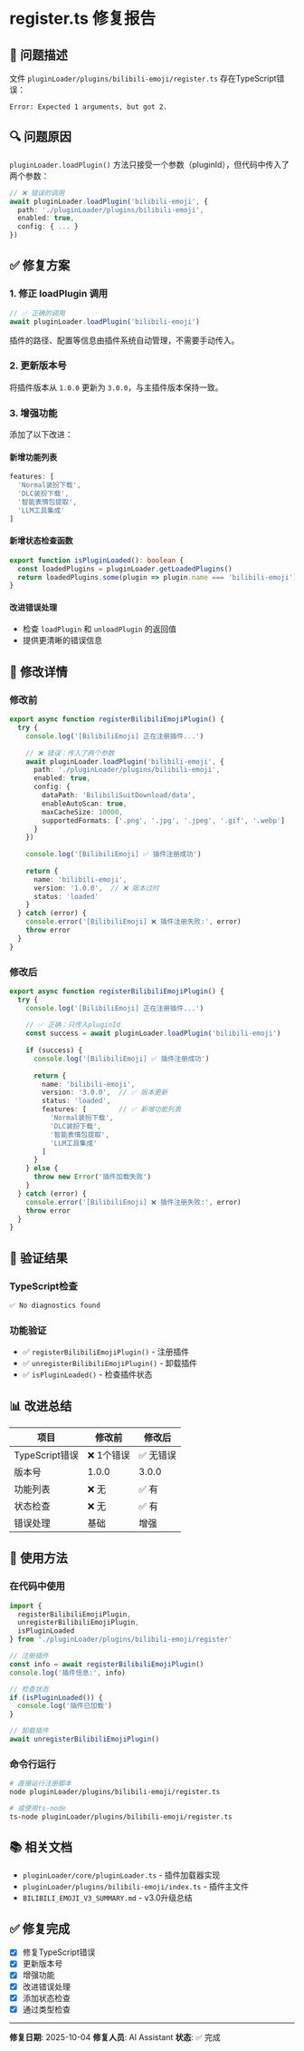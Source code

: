 # register.ts 修复报告

## 🐛 问题描述

文件 `pluginLoader/plugins/bilibili-emoji/register.ts` 存在TypeScript错误：

```
Error: Expected 1 arguments, but got 2.
```

## 🔍 问题原因

`pluginLoader.loadPlugin()` 方法只接受一个参数（pluginId），但代码中传入了两个参数：

```typescript
// ❌ 错误的调用
await pluginLoader.loadPlugin('bilibili-emoji', {
  path: './pluginLoader/plugins/bilibili-emoji',
  enabled: true,
  config: { ... }
})
```

## ✅ 修复方案

### 1. 修正 loadPlugin 调用

```typescript
// ✅ 正确的调用
await pluginLoader.loadPlugin('bilibili-emoji')
```

插件的路径、配置等信息由插件系统自动管理，不需要手动传入。

### 2. 更新版本号

将插件版本从 `1.0.0` 更新为 `3.0.0`，与主插件版本保持一致。

### 3. 增强功能

添加了以下改进：

#### 新增功能列表
```typescript
features: [
  'Normal装扮下载',
  'DLC装扮下载',
  '智能表情包提取',
  'LLM工具集成'
]
```

#### 新增状态检查函数
```typescript
export function isPluginLoaded(): boolean {
  const loadedPlugins = pluginLoader.getLoadedPlugins()
  return loadedPlugins.some(plugin => plugin.name === 'bilibili-emoji')
}
```

#### 改进错误处理
- 检查 `loadPlugin` 和 `unloadPlugin` 的返回值
- 提供更清晰的错误信息

## 📝 修改详情

### 修改前
```typescript
export async function registerBilibiliEmojiPlugin() {
  try {
    console.log('[BilibiliEmoji] 正在注册插件...')
    
    // ❌ 错误：传入了两个参数
    await pluginLoader.loadPlugin('bilibili-emoji', {
      path: './pluginLoader/plugins/bilibili-emoji',
      enabled: true,
      config: {
        dataPath: 'BilibiliSuitDownload/data',
        enableAutoScan: true,
        maxCacheSize: 10000,
        supportedFormats: ['.png', '.jpg', '.jpeg', '.gif', '.webp']
      }
    })
    
    console.log('[BilibiliEmoji] ✅ 插件注册成功')
    
    return {
      name: 'bilibili-emoji',
      version: '1.0.0',  // ❌ 版本过时
      status: 'loaded'
    }
  } catch (error) {
    console.error('[BilibiliEmoji] ❌ 插件注册失败:', error)
    throw error
  }
}
```

### 修改后
```typescript
export async function registerBilibiliEmojiPlugin() {
  try {
    console.log('[BilibiliEmoji] 正在注册插件...')
    
    // ✅ 正确：只传入pluginId
    const success = await pluginLoader.loadPlugin('bilibili-emoji')
    
    if (success) {
      console.log('[BilibiliEmoji] ✅ 插件注册成功')
      
      return {
        name: 'bilibili-emoji',
        version: '3.0.0',  // ✅ 版本更新
        status: 'loaded',
        features: [        // ✅ 新增功能列表
          'Normal装扮下载',
          'DLC装扮下载',
          '智能表情包提取',
          'LLM工具集成'
        ]
      }
    } else {
      throw new Error('插件加载失败')
    }
  } catch (error) {
    console.error('[BilibiliEmoji] ❌ 插件注册失败:', error)
    throw error
  }
}
```

## 🧪 验证结果

### TypeScript检查
```bash
✅ No diagnostics found
```

### 功能验证
- ✅ `registerBilibiliEmojiPlugin()` - 注册插件
- ✅ `unregisterBilibiliEmojiPlugin()` - 卸载插件
- ✅ `isPluginLoaded()` - 检查插件状态

## 📊 改进总结

| 项目 | 修改前 | 修改后 |
|------|--------|--------|
| TypeScript错误 | ❌ 1个错误 | ✅ 无错误 |
| 版本号 | 1.0.0 | 3.0.0 |
| 功能列表 | ❌ 无 | ✅ 有 |
| 状态检查 | ❌ 无 | ✅ 有 |
| 错误处理 | 基础 | 增强 |

## 🎯 使用方法

### 在代码中使用
```typescript
import { 
  registerBilibiliEmojiPlugin, 
  unregisterBilibiliEmojiPlugin,
  isPluginLoaded 
} from './pluginLoader/plugins/bilibili-emoji/register'

// 注册插件
const info = await registerBilibiliEmojiPlugin()
console.log('插件信息:', info)

// 检查状态
if (isPluginLoaded()) {
  console.log('插件已加载')
}

// 卸载插件
await unregisterBilibiliEmojiPlugin()
```

### 命令行运行
```bash
# 直接运行注册脚本
node pluginLoader/plugins/bilibili-emoji/register.ts

# 或使用ts-node
ts-node pluginLoader/plugins/bilibili-emoji/register.ts
```

## 📚 相关文档

- `pluginLoader/core/pluginLoader.ts` - 插件加载器实现
- `pluginLoader/plugins/bilibili-emoji/index.ts` - 插件主文件
- `BILIBILI_EMOJI_V3_SUMMARY.md` - v3.0升级总结

## ✅ 修复完成

- [x] 修复TypeScript错误
- [x] 更新版本号
- [x] 增强功能
- [x] 改进错误处理
- [x] 添加状态检查
- [x] 通过类型检查

---

**修复日期**: 2025-10-04
**修复人员**: AI Assistant
**状态**: ✅ 完成
